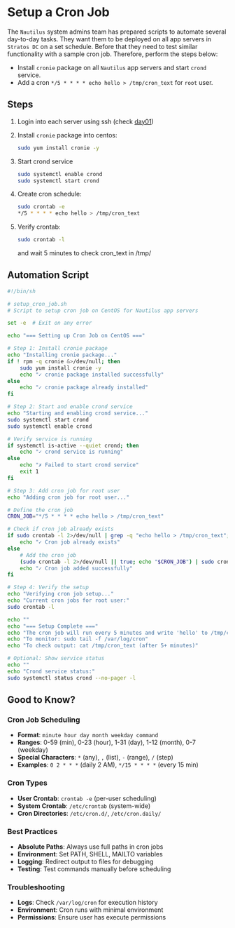 # Setup a Cron Job

The `Nautilus` system admins team has prepared scripts to automate several day-to-day tasks. They want them to be deployed on all app servers in `Stratos DC` on a set schedule. Before that they need to test similar functionality with a sample cron job. Therefore, perform the steps below:

- Install `cronie` package on all `Nautilus` app servers and start `crond` service.
- Add a cron `*/5 * * * * echo hello > /tmp/cron_text` for `root` user.

## Steps

1. Login into each server using ssh (check [day01](./001.md))
2. Install `cronie` package into centos:

    ```sh
    sudo yum install cronie -y
    ```

3. Start crond service

    ```sh
    sudo systemctl enable crond
    sudo systemctl start crond
    ```

4. Create cron schedule:

    ```sh
    sudo crontab -e
    */5 * * * * echo hello > /tmp/cron_text
    ```

5. Verify crontab:

    ```sh
    sudo crontab -l
    ```

    and wait 5 minutes to check cron_text in /tmp/

## Automation Script

```sh
#!/bin/sh

# setup_cron_job.sh
# Script to setup cron job on CentOS for Nautilus app servers

set -e  # Exit on any error

echo "=== Setting up Cron Job on CentOS ==="

# Step 1: Install cronie package
echo "Installing cronie package..."
if ! rpm -q cronie &>/dev/null; then
    sudo yum install cronie -y
    echo "✓ cronie package installed successfully"
else
    echo "✓ cronie package already installed"
fi

# Step 2: Start and enable crond service
echo "Starting and enabling crond service..."
sudo systemctl start crond
sudo systemctl enable crond

# Verify service is running
if systemctl is-active --quiet crond; then
    echo "✓ crond service is running"
else
    echo "✗ Failed to start crond service"
    exit 1
fi

# Step 3: Add cron job for root user
echo "Adding cron job for root user..."

# Define the cron job
CRON_JOB="*/5 * * * * echo hello > /tmp/cron_text"

# Check if cron job already exists
if sudo crontab -l 2>/dev/null | grep -q "echo hello > /tmp/cron_text"; then
    echo "✓ Cron job already exists"
else
    # Add the cron job
    (sudo crontab -l 2>/dev/null || true; echo "$CRON_JOB") | sudo crontab -
    echo "✓ Cron job added successfully"
fi

# Step 4: Verify the setup
echo "Verifying cron job setup..."
echo "Current cron jobs for root user:"
sudo crontab -l

echo ""
echo "=== Setup Complete ==="
echo "The cron job will run every 5 minutes and write 'hello' to /tmp/cron_text"
echo "To monitor: sudo tail -f /var/log/cron"
echo "To check output: cat /tmp/cron_text (after 5+ minutes)"

# Optional: Show service status
echo ""
echo "Crond service status:"
sudo systemctl status crond --no-pager -l
```

## Good to Know?

### Cron Job Scheduling

- **Format**: `minute hour day month weekday command`
- **Ranges**: 0-59 (min), 0-23 (hour), 1-31 (day), 1-12 (month), 0-7 (weekday)
- **Special Characters**: `*` (any), `,` (list), `-` (range), `/` (step)
- **Examples**: `0 2 * * *` (daily 2 AM), `*/15 * * * *` (every 15 min)

### Cron Types

- **User Crontab**: `crontab -e` (per-user scheduling)
- **System Crontab**: `/etc/crontab` (system-wide)
- **Cron Directories**: `/etc/cron.d/`, `/etc/cron.daily/`

### Best Practices

- **Absolute Paths**: Always use full paths in cron jobs
- **Environment**: Set PATH, SHELL, MAILTO variables
- **Logging**: Redirect output to files for debugging
- **Testing**: Test commands manually before scheduling

### Troubleshooting

- **Logs**: Check `/var/log/cron` for execution history
- **Environment**: Cron runs with minimal environment
- **Permissions**: Ensure user has execute permissions
